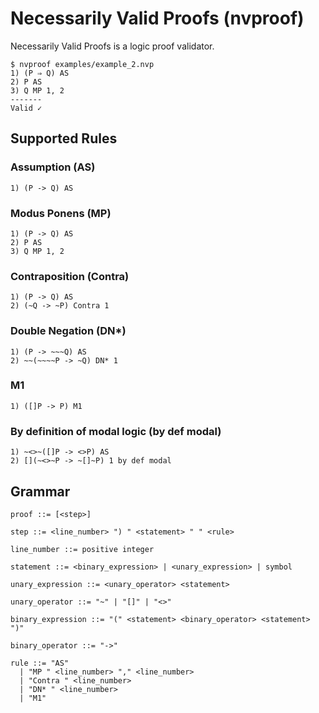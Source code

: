 # Necessarily Valid Proofs (nvproof)
Necessarily Valid Proofs is a logic proof validator.

```
$ nvproof examples/example_2.nvp
1) (P ⇒ Q) AS
2) P AS
3) Q MP 1, 2
-------
Valid ✓
```

## Supported Rules
### Assumption (AS)
```
1) (P -> Q) AS
```

### Modus Ponens (MP)
```
1) (P -> Q) AS
2) P AS
3) Q MP 1, 2
```

### Contraposition (Contra)
```
1) (P -> Q) AS
2) (~Q -> ~P) Contra 1
```

### Double Negation (DN\*)
```
1) (P -> ~~~Q) AS
2) ~~(~~~~P -> ~Q) DN* 1
```

### M1
```
1) ([]P -> P) M1
```

### By definition of modal logic (by def modal)
```
1) ~<>~([]P -> <>P) AS
2) [](~<>~P -> ~[]~P) 1 by def modal
```

## Grammar
```
proof ::= [<step>]

step ::= <line_number> ") " <statement> " " <rule>

line_number ::= positive integer

statement ::= <binary_expression> | <unary_expression> | symbol

unary_expression ::= <unary_operator> <statement>

unary_operator ::= "~" | "[]" | "<>"

binary_expression ::= "(" <statement> <binary_operator> <statement> ")"

binary_operator ::= "->"

rule ::= "AS"
  | "MP " <line_number> "," <line_number>
  | "Contra " <line_number>
  | "DN* " <line_number>
  | "M1"
```
